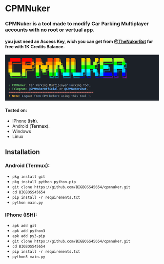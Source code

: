 # CPMNuker

<h3>CPMNuker is a tool made to modify Car Parking Multiplayer accounts with no root or vertual app.</h3>
<h4>you just need an Access Key, wich you can get from <a href="https://t.me/TheNukerBot">@TheNukerBot</a> for free with 1K Credits Balance.</h4>

![](./assets/screenshot_1.png)

#### Tested on:

- IPhone (**ish**).
- Android (**Termux**).
- Windows
- Linux

## Installation

### Android (Termux):

- `pkg install git`
- `pkg install python python-pip`
- `git clone https://github.com/BIGBOSS45654/cpmnuker.git`
- `cd BIGBOSS45654`
- `pip install -r requirements.txt`
- `python main.py`

### IPhone (ISH):

- `apk add git`
- `apk add python3`
- `apk add py3-pip`
- `git clone https://github.com/BIGBOSS45654/cpmnuker.git`
- `cd BIGBOSS45654`
- `pip install -r requirements.txt`
- `python3 main.py`
